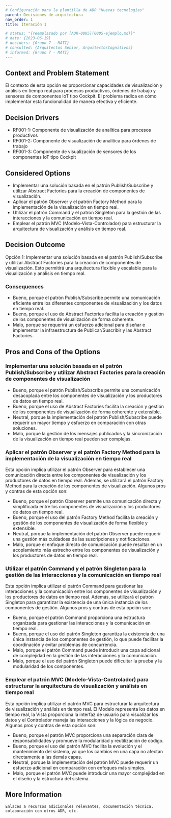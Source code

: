 ```yaml
---
# Configuración para la plantilla de ADR "Nuevas tecnologias"
parent: Decisiones de arquitectura
nav_order: 1
title: Iteración 1

# status: "{reemplazado por [ADR-0005](0005-ejemplo.md)}"
# date: {2023-06-19}
# deciders: {Grupo 7 - MATI}
# consulted: {Arquitectos Senior, ArquitectosCognitivos}
# informed: {Grupo 7 - MATI}
---
```


## Context and Problem Statement

El contexto de esta opción es proporcionar capacidades de visualización y análisis en tiempo real para procesos productivos, órdenes de trabajo y sensores de componentes IoT tipo Cockpit. El problema radica en cómo implementar esta funcionalidad de manera efectiva y eficiente.

## Decision Drivers

* RF001-1: Componente de visualización de analítica para procesos productivos
* RF001-2: Componente de visualización de analítica para órdenes de trabajo
* RF001-3: Componente de visualización de sensores de los componentes IoT tipo Cockpit

## Considered Options

* Implementar una solución basada en el patrón Publish/Subscribe y utilizar Abstract Factories para la creación de componentes de visualización.
* Aplicar el patrón Observer y el patrón Factory Method para la implementación de la visualización en tiempo real.
* Utilizar el patrón Command y el patrón Singleton para la gestión de las interacciones y la comunicación en tiempo real.
* Emplear el patrón MVC (Modelo-Vista-Controlador) para estructurar la arquitectura de visualización y análisis en tiempo real.

## Decision Outcome

Opción 1: Implementar una solución basada en el patrón Publish/Subscribe y utilizar Abstract Factories para la creación de componentes de visualización. Esto permitirá una arquitectura flexible y escalable para la visualización y análisis en tiempo real.

### Consequences

* Bueno, porque el patrón Publish/Subscribe permite una comunicación eficiente entre los diferentes componentes de visualización y los datos en tiempo real.
* Bueno, porque el uso de Abstract Factories facilita la creación y gestión de los componentes de visualización de forma coherente.
* Malo, porque se requerirá un esfuerzo adicional para diseñar e implementar la infraestructura de Publicar/Suscribir y las Abstract Factories.

## Pros and Cons of the Options

### Implementar una solución basada en el patrón Publish/Subscribe y utilizar Abstract Factories para la creación de componentes de visualización

* Bueno, porque el patrón Publish/Subscribe permite una comunicación desacoplada entre los componentes de visualización y los productores de datos en tiempo real.
* Bueno, porque el uso de Abstract Factories facilita la creación y gestión de los componentes de visualización de forma coherente y extensible.
* Neutral, porque la implementación del patrón Publish/Subscribe puede requerir un mayor tiempo y esfuerzo en comparación con otras soluciones.
* Malo, porque la gestión de los mensajes publicados y la sincronización de la visualización en tiempo real pueden ser complejas.

### Aplicar el patrón Observer y el patrón Factory Method para la implementación de la visualización en tiempo real

Esta opción implica utilizar el patrón Observer para establecer una comunicación directa entre los componentes de visualización y los productores de datos en tiempo real. Además, se utilizará el patrón Factory Method para la creación de los componentes de visualización. Algunos pros y contras de esta opción son:

* Bueno, porque el patrón Observer permite una comunicación directa y simplificada entre los componentes de visualización y los productores de datos en tiempo real.
* Bueno, porque el uso del patrón Factory Method facilita la creación y gestión de los componentes de visualización de forma flexible y extensible.
* Neutral, porque la implementación del patrón Observer puede requerir una gestión más cuidadosa de las suscripciones y notificaciones.
* Malo, porque el enfoque directo de comunicación puede resultar en un acoplamiento más estrecho entre los componentes de visualización y los productores de datos en tiempo real.


### Utilizar el patrón Command y el patrón Singleton para la gestión de las interacciones y la comunicación en tiempo real

Esta opción implica utilizar el patrón Command para gestionar las interacciones y la comunicación entre los componentes de visualización y los productores de datos en tiempo real. Además, se utilizará el patrón Singleton para garantizar la existencia de una única instancia de los componentes de gestión. Algunos pros y contras de esta opción son:

* Bueno, porque el patrón Command proporciona una estructura organizada para gestionar las interacciones y la comunicación en tiempo real.
* Bueno, porque el uso del patrón Singleton garantiza la existencia de una única instancia de los componentes de gestión, lo que puede facilitar la coordinación y evitar problemas de concurrencia.
* Malo, porque el patrón Command puede introducir una capa adicional de complejidad en la gestión de las interacciones y la comunicación.
* Malo, porque el uso del patrón Singleton puede dificultar la prueba y la modularidad de los componentes.


### Emplear el patrón MVC (Modelo-Vista-Controlador) para estructurar la arquitectura de visualización y análisis en tiempo real

Esta opción implica utilizar el patrón MVC para estructurar la arquitectura de visualización y análisis en tiempo real. El Modelo representa los datos en tiempo real, la Vista proporciona la interfaz de usuario para visualizar los datos y el Controlador maneja las interacciones y la lógica de negocio. Algunos pros y contras de esta opción son:

* Bueno, porque el patrón MVC proporciona una separación clara de responsabilidades y promueve la modularidad y reutilización de código.
* Bueno, porque el uso del patrón MVC facilita la evolución y el mantenimiento del sistema, ya que los cambios en una capa no afectan directamente a las demás capas.
* Neutral, porque la implementación del patrón MVC puede requerir un esfuerzo adicional en comparación con enfoques más simples.
* Malo, porque el patrón MVC puede introducir una mayor complejidad en el diseño y la estructura del sistema.

## More Information

    Enlaces a recursos adicionales relevantes, documentación técnica, colaboración con otros ADR, etc.
